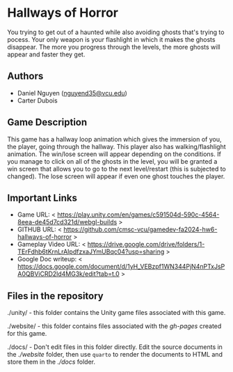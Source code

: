 # Hallways of Horror

You trying to get out of a haunted while also avoiding ghosts that's trying to pocess. Your only weapon is your flashlight in which it makes the ghosts disappear. The more you progress through the levels, the more ghosts will appear and faster they get. 

## Authors

- Daniel Nguyen (nguyend35@vcu.edu)
- Carter Dubois 

## Game Description

This game has a hallway loop animation which gives the immersion of you, the player, going through the hallway. This player also has walking/flashlight animation. The win/lose screen will appear depending on the conditions. If you manage to click on all of the ghosts in the level, you will be granted a win screen that allows you to go to the next level/restart (this is subjected to changed). The lose screen will appear if even one ghost touches the player. 

## Important Links

- Game URL: < https://play.unity.com/en/games/c591504d-590c-4564-8eea-de45d7cd321d/webgl-builds >
- GITHUB URL: < https://github.com/cmsc-vcu/gamedev-fa2024-hw6-hallways-of-horror >
- Gameplay Video URL: < https://drive.google.com/drive/folders/1-TErFdhb6tKrnLrAIpdfzxaJYmUBqc04?usp=sharing >
- Google Doc writeup: < https://docs.google.com/document/d/1yH_VEBzpf1WN344PjN4nPTxJsPA0QBViCRD2ld4MG3k/edit?tab=t.0 >

## Files in the repository

./unity/ - this folder contains the Unity game files associated with this game.

./website/ - this folder contains files associated with the *gh-pages* created for this game.

./docs/ - Don't edit files in this folder directly.  Edit the source documents in the *./website* folder, then use `quarto` to render the documents to HTML and store them in the *./docs* folder.



